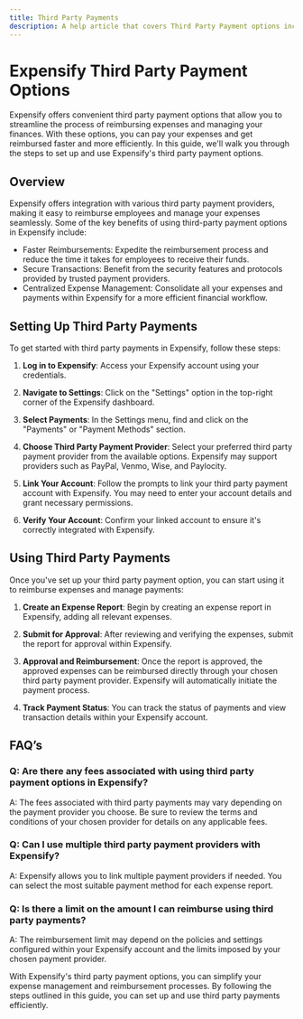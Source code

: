 ```yaml
---
title: Third Party Payments
description: A help article that covers Third Party Payment options including PayPal, Venmo, Wise, and Paylocity.
---
```

# Expensify Third Party Payment Options

Expensify offers convenient third party payment options that allow you to streamline the process of reimbursing expenses and managing your finances. With these options, you can pay your expenses and get reimbursed faster and more efficiently. In this guide, we'll walk you through the steps to set up and use Expensify's third party payment options.

## Overview

Expensify offers integration with various third party payment providers, making it easy to reimburse employees and manage your expenses seamlessly. Some of the key benefits of using third-party payment options in Expensify include:

- Faster Reimbursements: Expedite the reimbursement process and reduce the time it takes for employees to receive their funds.
- Secure Transactions: Benefit from the security features and protocols provided by trusted payment providers.
- Centralized Expense Management: Consolidate all your expenses and payments within Expensify for a more efficient financial workflow.

## Setting Up Third Party Payments

To get started with third party payments in Expensify, follow these steps:

1. **Log in to Expensify**: Access your Expensify account using your credentials.

2. **Navigate to Settings**: Click on the "Settings" option in the top-right corner of the Expensify dashboard.

3. **Select Payments**: In the Settings menu, find and click on the "Payments" or "Payment Methods" section.

4. **Choose Third Party Payment Provider**: Select your preferred third party payment provider from the available options. Expensify may support providers such as PayPal, Venmo, Wise, and Paylocity.

5. **Link Your Account**: Follow the prompts to link your third party payment account with Expensify. You may need to enter your account details and grant necessary permissions.

6. **Verify Your Account**: Confirm your linked account to ensure it's correctly integrated with Expensify.

## Using Third Party Payments

Once you've set up your third party payment option, you can start using it to reimburse expenses and manage payments:

1. **Create an Expense Report**: Begin by creating an expense report in Expensify, adding all relevant expenses.

2. **Submit for Approval**: After reviewing and verifying the expenses, submit the report for approval within Expensify.

3. **Approval and Reimbursement**: Once the report is approved, the approved expenses can be reimbursed directly through your chosen third party payment provider. Expensify will automatically initiate the payment process.

4. **Track Payment Status**: You can track the status of payments and view transaction details within your Expensify account.

## FAQ’s

### Q: Are there any fees associated with using third party payment options in Expensify?

A: The fees associated with third party payments may vary depending on the payment provider you choose. Be sure to review the terms and conditions of your chosen provider for details on any applicable fees.

### Q: Can I use multiple third party payment providers with Expensify?

A: Expensify allows you to link multiple payment providers if needed. You can select the most suitable payment method for each expense report.

### Q: Is there a limit on the amount I can reimburse using third party payments?

A: The reimbursement limit may depend on the policies and settings configured within your Expensify account and the limits imposed by your chosen payment provider.

With Expensify's third party payment options, you can simplify your expense management and reimbursement processes. By following the steps outlined in this guide, you can set up and use third party payments efficiently.



 
